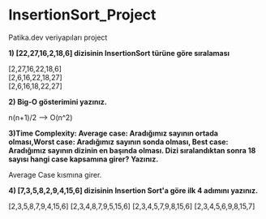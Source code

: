 # InsertionSort_Project
Patika.dev veriyapıları project

**1) [22,27,16,2,18,6] dizisinin InsertionSort türüne göre sıralaması**

[2,27,16,22,18,6]  
[2,6,16,22,18,27]  
[2,6,16,18,22,27]

**2) Big-O gösterimini yazınız.**

n(n+1)/2 --> O(n^2)

**3)Time Complexity: Average case: Aradığımız sayının ortada olması,Worst case: Aradığımız sayının sonda olması, Best case: Aradığımız sayının dizinin en başında olması.
Dizi sıralandıktan sonra 18 sayısı hangi case kapsamına girer? Yazınız.**

Average Case kısmına girer.

**4) [7,3,5,8,2,9,4,15,6] dizisinin Insertion Sort'a göre ilk 4 adımını yazınız.**

[2,3,5,8,7,9,4,15,6]
[2,3,4,8,7,9,5,15,6]
[2,3,4,5,7,9,8,15,6]
[2,3,4,5,6,9,8,15,7]
